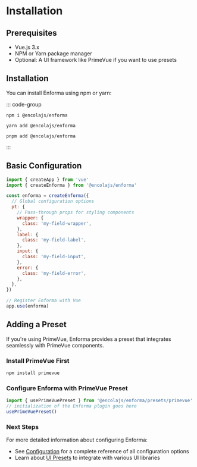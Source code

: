 # Installation

## Prerequisites

- Vue.js 3.x
- NPM or Yarn package manager
- Optional: A UI framework like PrimeVue if you want to use presets

## Installation

You can install Enforma using npm or yarn:

::: code-group
```shell [npm]
npm i @encolajs/enforma
```

```shell [yarn]
yarn add @encolajs/enforma
```

```shell [pnpm]
pnpm add @encolajs/enforma
```
:::

## Basic Configuration

```js
import { createApp } from 'vue'
import { createEnforma } from '@encolajs/enforma'

const enforma = createEnforma({
  // Global configuration options
  pt: {
    // Pass-through props for styling components
    wrapper: {
      class: 'my-field-wrapper',
    },
    label: {
      class: 'my-field-label',
    },
    input: {
      class: 'my-field-input',
    },
    error: {
      class: 'my-field-error',
    },
  },
})

// Register Enforma with Vue
app.use(enforma)
```

## Adding a Preset

If you're using PrimeVue, Enforma provides a preset that integrates seamlessly with PrimeVue components.

### Install PrimeVue First

```bash
npm install primevue
```

### Configure Enforma with PrimeVue Preset

```js
import { usePrimeVuePreset } from '@encolajs/enforma/presets/primevue'
// initialization of the Enforma plugin goes here
usePrimeVuePreset()
```

### Next Steps

For more detailed information about configuring Enforma:

- See [Configuration](/core-concepts/configuration.md) for a complete reference of all configuration options
- Learn about [UI Presets](/ui-library-integration/index.md) to integrate with various UI libraries